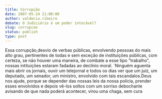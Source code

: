 ```yaml
---
title: Corrupção
date: 2007-05-24 21:00:00
author: valdecio.ribeiro
debate: O Judiciário é um poder intocável?
slug: corrupcao
status: publish 
type: post
---
```


Essa corrupção,desvio de verbas públicas, envolvendo pessoas do mais alto grau, pertinentes de todas e sem exceção de instituições públicas, com certeza, se não houver uma maneira, de combate a esse tipo "trabalho", nossas intituições estaram fadadas ao declínio moral. ´Ninguém aguenta mais abrir os jornais, ouvir um telejornal e todos os dias ver que um juíz, um deputado, um senador, um ministro, envolvido com tais escandalos.Deus nos ajude, porque se depender das nossas leis da nossa polícia, prender esses envolvidos e depois vê-los soltos com um sorriso debochante avisando de que nada poderá acontecer, virou uma chaga, sem cura
